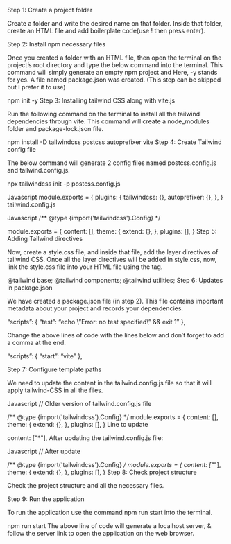 Step 1: Create a project folder

Create a folder and write the desired name on that folder. Inside that folder, create an HTML file and add boilerplate code(use ! then press enter).

Step 2: Install npm necessary files

Once you created a folder with an HTML file, then open the terminal on the project’s root directory and type the below command into the terminal. This command will simply generate an empty npm project and Here, -y stands for yes. A file named package.json was created. (This step can be skipped but I prefer it to use)

npm init -y
Step 3: Installing tailwind CSS along with vite.js

Run the following command on the terminal to install all the tailwind dependencies through vite. This command will create a node_modules folder and package-lock.json file.

npm install -D tailwindcss postcss autoprefixer vite
Step 4: Create Tailwind config file

The below command will generate 2 config files named postcss.config.js and tailwind.config.js.

npx tailwindcss init -p
postcss.config.js 

Javascript
module.exports = {
  plugins: {
    tailwindcss: {},
    autoprefixer: {},
  },
}
tailwind.config.js 

Javascript
/** @type {import('tailwindcss').Config} */
 
module.exports = {
  content: [],
  theme: {
    extend: {},
  },
  plugins: [],
}
Step 5: Adding Tailwind directives

Now, create a style.css file, and inside that file, add the layer directives of tailwind CSS. Once all the layer directives will be added in style.css, now, link the style.css file into your HTML file using the <link> tag.

@tailwind base;
@tailwind components;
@tailwind utilities;
Step 6: Updates in package.json

We have created a package.json file (in step 2). This file contains important metadata about your project and records your dependencies. 

“scripts”: {
   “test”: “echo \”Error: no test specified\” && exit 1″
 },

Change the above lines of code with the lines below and don’t forget to add a comma at the end.

“scripts”: {
   “start”: “vite”
 },

Step 7: Configure template paths

We need to update the content in the tailwind.config.js file so that it will apply tailwind-CSS in all the files.

Javascript
// Older version of tailwind.config.js file
 
/** @type {import('tailwindcss').Config} */
module.exports = {
  content: [],
  theme: {
    extend: {},
  },
  plugins: [],
}
Line to update

content: ["*"],
After updating the tailwind.config.js file:

Javascript
// After update
 
/** @type {import('tailwindcss').Config} */
module.exports = {
  content: ["*"],
  theme: {
    extend: {},
  },
  plugins: [],
}
Step 8: Check project structure

Check the project structure and all the necessary files. 


 

Step 9: Run the application

To run the application use the command npm run start into the terminal.

npm run start
The above line of code will generate a localhost server, & follow the server link to open the application on the web browser.